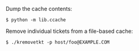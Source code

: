 Dump the cache contents:

```none
$ python -m lib.ccache
```

Remove individual tickets from a file-based cache:

```none
$ ./kremovetkt -p host/foo@EXAMPLE.COM
```
